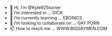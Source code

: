 - 👋 Hi, I’m @Kyle925turner
- 👀 I’m interested in ... DICK
- 🌱 I’m currently learning ... EBONICS
- 💞️ I’m looking to collaborate on ... GAY PORN
- 📫 How to reach me ... WWW.BIGGAYMEN.COM

<!---
Kyle925turner/Kyle925turner is a ✨ special ✨ repository because its `README.md` (this file) appears on your GitHub profile.
You can click the Preview link to take a look at your changes.
--->
